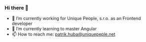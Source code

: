 ### Hi there 👋

- 🔭 I’m currently working for Unique People, s.r.o. as an Frontend developer
- 🌱 I’m currently learning to master Angular
- 📫 How to reach me: patrik.huba@uniquepeple.net
